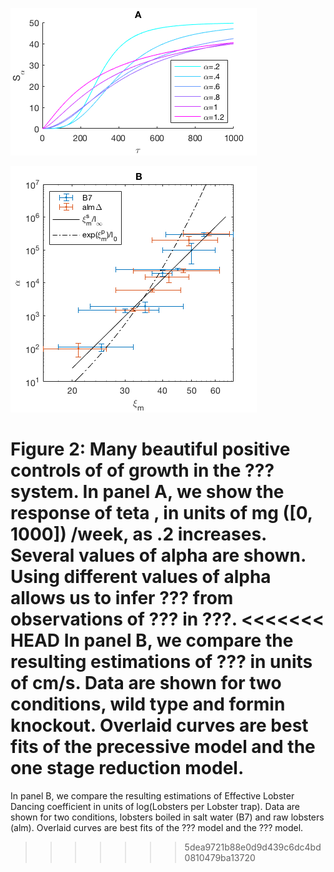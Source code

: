![A](Fig2A.png "Panel A")

![B](Fig2B.png "Panel B")

Figure 2: Many beautiful positive controls of
of growth
in the ??? system.
In panel A, we show the response of teta
, in units of mg ([0, 1000])
/week,
as .2 increases.
Several values of alpha are shown.
Using different values of alpha
allows us to infer ???
from observations of ???
in ???.
<<<<<<< HEAD
In panel B, we compare the resulting estimations of ???
in units of cm/s.
Data are shown for two conditions, wild type and formin knockout.
Overlaid curves are best fits of the precessive model
and the one stage reduction model.
=======
In panel B, we compare the resulting estimations of Effective Lobster Dancing coefficient
in units of log(Lobsters per Lobster trap).
Data are shown for two conditions, lobsters boiled in salt water (B7) and raw lobsters (alm).
Overlaid curves are best fits of the ??? model
and the ??? model.
>>>>>>> 5dea9721b88e0d9d439c6dc4bd0810479ba13720
